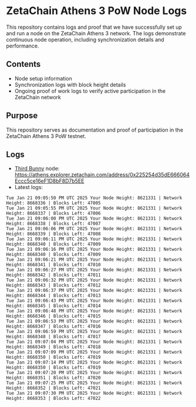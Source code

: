 # ZetaChain Athens 3 PoW Node Logs
This repository contains logs and proof that we have successfully set up and run a node on the ZetaChain Athens 3 network. The logs demonstrate continuous node operation, including synchronization details and performance.

## Contents
- Node setup information
- Synchronization logs with block height details
- Ongoing proof of work logs to verify active participation in the ZetaChain network

## Purpose
This repository serves as documentation and proof of participation in the ZetaChain Athens 3 PoW testnet.

## Logs

- [Third Bunny](https://thirdbunny.xyz/) node: https://athens.explorer.zetachain.com/address/0x225254d35dE666064Eccc5ce16eF1D8bF8D7b5EE
- Latest logs:
```
Tue Jan 21 09:05:50 PM UTC 2025 Your Node Height: 8621331 | Network Height: 8668336 | Blocks Left: 47005
Tue Jan 21 09:05:55 PM UTC 2025 Your Node Height: 8621331 | Network Height: 8668337 | Blocks Left: 47006
Tue Jan 21 09:06:00 PM UTC 2025 Your Node Height: 8621331 | Network Height: 8668338 | Blocks Left: 47007
Tue Jan 21 09:06:06 PM UTC 2025 Your Node Height: 8621331 | Network Height: 8668339 | Blocks Left: 47008
Tue Jan 21 09:06:11 PM UTC 2025 Your Node Height: 8621331 | Network Height: 8668340 | Blocks Left: 47009
Tue Jan 21 09:06:16 PM UTC 2025 Your Node Height: 8621331 | Network Height: 8668340 | Blocks Left: 47009
Tue Jan 21 09:06:21 PM UTC 2025 Your Node Height: 8621331 | Network Height: 8668341 | Blocks Left: 47010
Tue Jan 21 09:06:27 PM UTC 2025 Your Node Height: 8621331 | Network Height: 8668342 | Blocks Left: 47011
Tue Jan 21 09:06:32 PM UTC 2025 Your Node Height: 8621331 | Network Height: 8668343 | Blocks Left: 47012
Tue Jan 21 09:06:37 PM UTC 2025 Your Node Height: 8621331 | Network Height: 8668344 | Blocks Left: 47013
Tue Jan 21 09:06:43 PM UTC 2025 Your Node Height: 8621331 | Network Height: 8668345 | Blocks Left: 47014
Tue Jan 21 09:06:48 PM UTC 2025 Your Node Height: 8621331 | Network Height: 8668346 | Blocks Left: 47015
Tue Jan 21 09:06:53 PM UTC 2025 Your Node Height: 8621331 | Network Height: 8668347 | Blocks Left: 47016
Tue Jan 21 09:06:59 PM UTC 2025 Your Node Height: 8621331 | Network Height: 8668348 | Blocks Left: 47017
Tue Jan 21 09:07:04 PM UTC 2025 Your Node Height: 8621331 | Network Height: 8668349 | Blocks Left: 47018
Tue Jan 21 09:07:09 PM UTC 2025 Your Node Height: 8621331 | Network Height: 8668350 | Blocks Left: 47019
Tue Jan 21 09:07:14 PM UTC 2025 Your Node Height: 8621331 | Network Height: 8668350 | Blocks Left: 47019
Tue Jan 21 09:07:20 PM UTC 2025 Your Node Height: 8621331 | Network Height: 8668351 | Blocks Left: 47020
Tue Jan 21 09:07:25 PM UTC 2025 Your Node Height: 8621331 | Network Height: 8668352 | Blocks Left: 47021
Tue Jan 21 09:07:30 PM UTC 2025 Your Node Height: 8621331 | Network Height: 8668353 | Blocks Left: 47022
```
